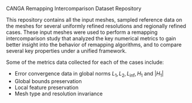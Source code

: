 CANGA Remapping Intercomparison Dataset Repository

This repository contains all the input meshes, sampled reference data on the meshes for 
several uniformly refined resolutions and regionally refined cases. These input meshes
were used to perform a remapping intercomparison study that analyzed the key numerical
metrics to gain better insight into the behavior of remapping algorithms, and to compare
several key properties under a unified framework.

Some of the metrics data collected for each of the cases include:

  - Error convergence data in global norms $L_1, L_2, L_{\inf}, H_1$ and $\left|H_1\right|$
  - Global bounds preservation
  - Local feature preservation
  - Mesh type and resolution invariance

